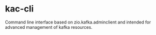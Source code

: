 # kac-cli

Command line interface based on zio.kafka.adminclient and intended for advanced management of kafka resources.
